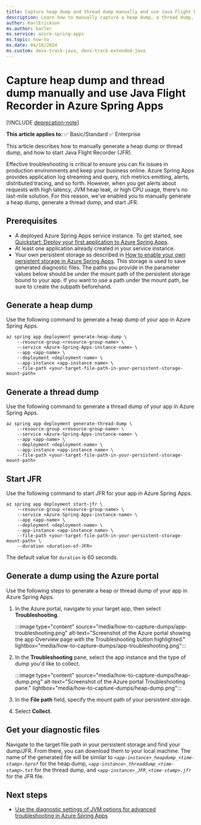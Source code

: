 ```yaml
---
title: Capture heap dump and thread dump manually and use Java Flight Recorder in Azure Spring Apps
description: Learn how to manually capture a heap dump, a thread dump, or start Java Flight Recorder.
author: KarlErickson
ms.author: karler
ms.service: azure-spring-apps
ms.topic: how-to
ms.date: 04/18/2024
ms.custom: devx-track-java, devx-track-extended-java
---
```


# Capture heap dump and thread dump manually and use Java Flight Recorder in Azure Spring Apps

[!INCLUDE [deprecation-note](../includes/deprecation-note.md)]

**This article applies to:** ✅ Basic/Standard ✅ Enterprise

This article describes how to manually generate a heap dump or thread dump, and how to start Java Flight Recorder (JFR).

Effective troubleshooting is critical to ensure you can fix issues in production environments and keep your business online. Azure Spring Apps provides application log streaming and query, rich metrics emitting, alerts, distributed tracing, and so forth. However, when you get alerts about requests with high latency, JVM heap leak, or high CPU usage, there's no last-mile solution. For this reason, we've enabled you to manually generate a heap dump, generate a thread dump, and start JFR.

## Prerequisites

* A deployed Azure Spring Apps service instance. To get started, see [Quickstart: Deploy your first application to Azure Spring Apps](quickstart.md).
* At least one application already created in your service instance.
* Your own persistent storage as described in [How to enable your own persistent storage in Azure Spring Apps](how-to-custom-persistent-storage.md). This storage is used to save generated diagnostic files. The paths you provide in the parameter values below should be under the mount path of the persistent storage bound to your app. If you want to use a path under the mount path, be sure to create the subpath beforehand.

## Generate a heap dump

Use the following command to generate a heap dump of your app in Azure Spring Apps.

```azurecli
az spring app deployment generate-heap-dump \
    --resource-group <resource-group-name> \
    --service <Azure-Spring-Apps-instance-name> \
    --app <app-name> \
    --deployment <deployment-name> \
    --app-instance <app-instance name> \
    --file-path <your-target-file-path-in-your-persistent-storage-mount-path>
```

## Generate a thread dump

Use the following command to generate a thread dump of your app in Azure Spring Apps.

```azurecli
az spring app deployment generate-thread-dump \
    --resource-group <resource-group-name> \
    --service <Azure-Spring-Apps-instance-name> \
    --app <app-name> \
    --deployment <deployment-name> \
    --app-instance <app-instance name> \
    --file-path <your-target-file-path-in-your-persistent-storage-mount-path>
```

## Start JFR

Use the following command to start JFR for your app in Azure Spring Apps.

```azurecli
az spring app deployment start-jfr \
    --resource-group <resource-group-name> \
    --service <Azure-Spring-Apps-instance-name> \
    --app <app-name> \
    --deployment <deployment-name> \
    --app-instance <app-instance name> \
    --file-path <your-target-file-path-in-your-persistent-storage-mount-path> \
    --duration <duration-of-JFR>
```

The default value for `duration` is 60 seconds.

## Generate a dump using the Azure portal

Use the following steps to generate a heap or thread dump of your app in Azure Spring Apps.

1. In the Azure portal, navigate to your target app, then select **Troubleshooting**.

   :::image type="content" source="media/how-to-capture-dumps/app-troubleshooting.png" alt-text="Screenshot of the Azure portal showing the app Overview page with the Troubleshooting button highlighted." lightbox="media/how-to-capture-dumps/app-troubleshooting.png":::

1. In the **Troubleshooting** pane, select the app instance and the type of dump you'd like to collect.

   :::image type="content" source="media/how-to-capture-dumps/heap-dump.png" alt-text="Screenshot of the Azure portal Troubleshooting pane." lightbox="media/how-to-capture-dumps/heap-dump.png":::

1. In the **File path** field, specify the mount path of your persistent storage.
1. Select **Collect**.

## Get your diagnostic files

Navigate to the target file path in your persistent storage and find your dump/JFR. From there, you can download them to your local machine. The name of the generated file will be similar to *`<app-instance>_heapdump_<time-stamp>.hprof`* for the heap dump, *`<app-instance>_threaddump_<time-stamp>.txt`* for the thread dump, and *`<app-instance>_JFR_<time-stamp>.jfr`* for the JFR file.

## Next steps

* [Use the diagnostic settings of JVM options for advanced troubleshooting in Azure Spring Apps](how-to-dump-jvm-options.md)
